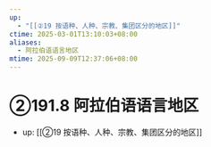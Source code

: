 ```yaml
---
up:
  - "[[②19 按语种、人种、宗教、集团区分的地区]]"
ctime: 2025-03-01T13:10:03+08:00
aliases:
  - 阿拉伯语语言地区
mtime: 2025-09-09T12:37:06+08:00
---
```


# ②191.8 阿拉伯语语言地区

- up: [[②19 按语种、人种、宗教、集团区分的地区]]
